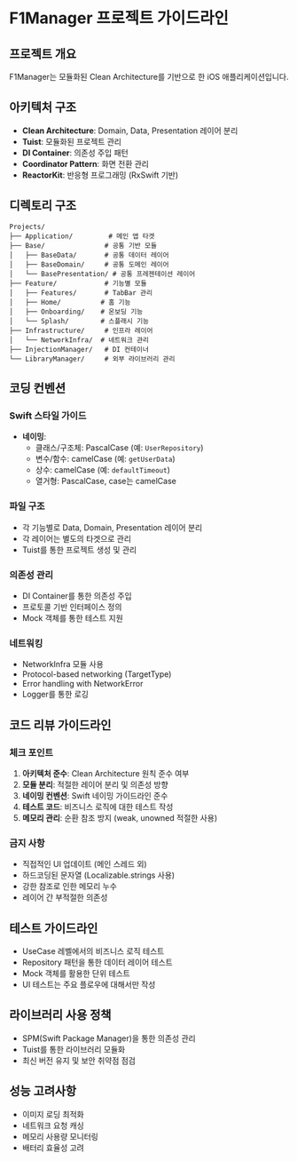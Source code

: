 # F1Manager 프로젝트 가이드라인

## 프로젝트 개요
F1Manager는 모듈화된 Clean Architecture를 기반으로 한 iOS 애플리케이션입니다.

## 아키텍처 구조
- **Clean Architecture**: Domain, Data, Presentation 레이어 분리
- **Tuist**: 모듈화된 프로젝트 관리
- **DI Container**: 의존성 주입 패턴
- **Coordinator Pattern**: 화면 전환 관리
- **ReactorKit**: 반응형 프로그래밍 (RxSwift 기반)

## 디렉토리 구조
```
Projects/
├── Application/         # 메인 앱 타겟
├── Base/               # 공통 기반 모듈
│   ├── BaseData/       # 공통 데이터 레이어
│   ├── BaseDomain/     # 공통 도메인 레이어
│   └── BasePresentation/ # 공통 프레젠테이션 레이어
├── Feature/            # 기능별 모듈
│   ├── Features/       # TabBar 관리
│   ├── Home/          # 홈 기능
│   ├── Onboarding/    # 온보딩 기능
│   └── Splash/        # 스플래시 기능
├── Infrastructure/     # 인프라 레이어
│   └── NetworkInfra/  # 네트워크 관리
├── InjectionManager/   # DI 컨테이너
└── LibraryManager/     # 외부 라이브러리 관리
```

## 코딩 컨벤션

### Swift 스타일 가이드
- **네이밍**: 
  - 클래스/구조체: PascalCase (예: `UserRepository`)
  - 변수/함수: camelCase (예: `getUserData`)
  - 상수: camelCase (예: `defaultTimeout`)
  - 열거형: PascalCase, case는 camelCase

### 파일 구조
- 각 기능별로 Data, Domain, Presentation 레이어 분리
- 각 레이어는 별도의 타겟으로 관리
- Tuist를 통한 프로젝트 생성 및 관리

### 의존성 관리
- DI Container를 통한 의존성 주입
- 프로토콜 기반 인터페이스 정의
- Mock 객체를 통한 테스트 지원

### 네트워킹
- NetworkInfra 모듈 사용
- Protocol-based networking (TargetType)
- Error handling with NetworkError
- Logger를 통한 로깅

## 코드 리뷰 가이드라인

### 체크 포인트
1. **아키텍처 준수**: Clean Architecture 원칙 준수 여부
2. **모듈 분리**: 적절한 레이어 분리 및 의존성 방향
3. **네이밍 컨벤션**: Swift 네이밍 가이드라인 준수
4. **테스트 코드**: 비즈니스 로직에 대한 테스트 작성
5. **메모리 관리**: 순환 참조 방지 (weak, unowned 적절한 사용)

### 금지 사항
- 직접적인 UI 업데이트 (메인 스레드 외)
- 하드코딩된 문자열 (Localizable.strings 사용)
- 강한 참조로 인한 메모리 누수
- 레이어 간 부적절한 의존성

## 테스트 가이드라인
- UseCase 레벨에서의 비즈니스 로직 테스트
- Repository 패턴을 통한 데이터 레이어 테스트
- Mock 객체를 활용한 단위 테스트
- UI 테스트는 주요 플로우에 대해서만 작성

## 라이브러리 사용 정책
- SPM(Swift Package Manager)을 통한 의존성 관리
- Tuist를 통한 라이브러리 모듈화
- 최신 버전 유지 및 보안 취약점 점검

## 성능 고려사항
- 이미지 로딩 최적화
- 네트워크 요청 캐싱
- 메모리 사용량 모니터링
- 배터리 효율성 고려